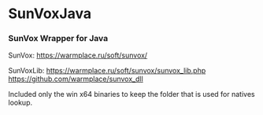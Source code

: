 # SunVoxJava
### SunVox Wrapper for Java

SunVox: https://warmplace.ru/soft/sunvox/

SunVoxLib: https://warmplace.ru/soft/sunvox/sunvox_lib.php https://github.com/warmplace/sunvox_dll

Included only the win x64 binaries to keep the folder that is used for natives lookup.
